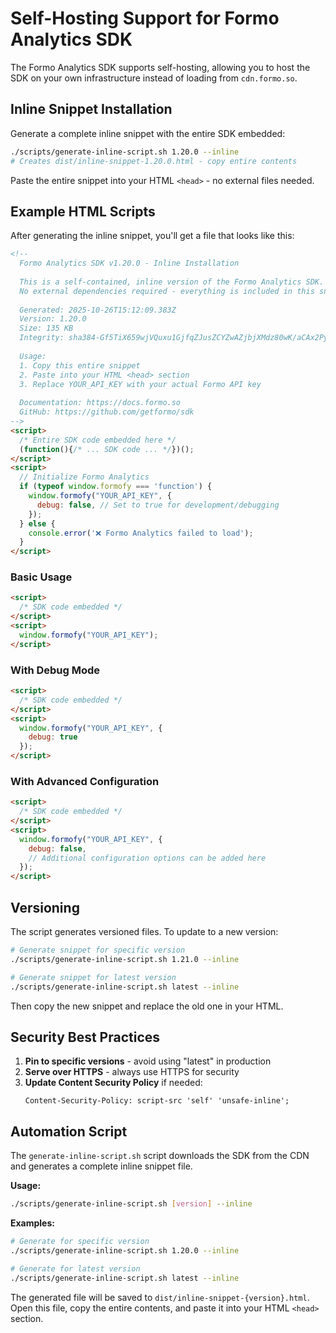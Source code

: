 # Self-Hosting Support for Formo Analytics SDK

The Formo Analytics SDK supports self-hosting, allowing you to host the SDK on your own infrastructure instead of loading from `cdn.formo.so`.

## Inline Snippet Installation

Generate a complete inline snippet with the entire SDK embedded:

```bash
./scripts/generate-inline-script.sh 1.20.0 --inline
# Creates dist/inline-snippet-1.20.0.html - copy entire contents
```

Paste the entire snippet into your HTML `<head>` - no external files needed.

## Example HTML Scripts

After generating the inline snippet, you'll get a file that looks like this:

```html
<!-- 
  Formo Analytics SDK v1.20.0 - Inline Installation
  
  This is a self-contained, inline version of the Formo Analytics SDK.
  No external dependencies required - everything is included in this snippet.
  
  Generated: 2025-10-26T15:12:09.383Z
  Version: 1.20.0
  Size: 135 KB
  Integrity: sha384-Gf5TiX659wjVQuxu1GjfqZJusZCYZwAZjbjXMdz80wK/aCAx2Pyi/OYHGwO+KkgV
  
  Usage:
  1. Copy this entire snippet
  2. Paste into your HTML <head> section
  3. Replace YOUR_API_KEY with your actual Formo API key
  
  Documentation: https://docs.formo.so
  GitHub: https://github.com/getformo/sdk
-->
<script>
  /* Entire SDK code embedded here */
  (function(){/* ... SDK code ... */})();
</script>
<script>
  // Initialize Formo Analytics
  if (typeof window.formofy === 'function') {
    window.formofy("YOUR_API_KEY", {
      debug: false, // Set to true for development/debugging
    });
  } else {
    console.error('❌ Formo Analytics failed to load');
  }
</script>
```

### Basic Usage

```html
<script>
  /* SDK code embedded */
</script>
<script>
  window.formofy("YOUR_API_KEY");
</script>
```

### With Debug Mode

```html
<script>
  /* SDK code embedded */
</script>
<script>
  window.formofy("YOUR_API_KEY", {
    debug: true
  });
</script>
```

### With Advanced Configuration

```html
<script>
  /* SDK code embedded */
</script>
<script>
  window.formofy("YOUR_API_KEY", {
    debug: false,
    // Additional configuration options can be added here
  });
</script>
```

## Versioning

The script generates versioned files. To update to a new version:

```bash
# Generate snippet for specific version
./scripts/generate-inline-script.sh 1.21.0 --inline

# Generate snippet for latest version
./scripts/generate-inline-script.sh latest --inline
```

Then copy the new snippet and replace the old one in your HTML.

## Security Best Practices

1. **Pin to specific versions** - avoid using "latest" in production
2. **Serve over HTTPS** - always use HTTPS for security
3. **Update Content Security Policy** if needed:
   ```
   Content-Security-Policy: script-src 'self' 'unsafe-inline';
   ```

## Automation Script

The `generate-inline-script.sh` script downloads the SDK from the CDN and generates a complete inline snippet file.

**Usage:**
```bash
./scripts/generate-inline-script.sh [version] --inline
```

**Examples:**
```bash
# Generate for specific version
./scripts/generate-inline-script.sh 1.20.0 --inline

# Generate for latest version
./scripts/generate-inline-script.sh latest --inline
```

The generated file will be saved to `dist/inline-snippet-{version}.html`. Open this file, copy the entire contents, and paste it into your HTML `<head>` section.
